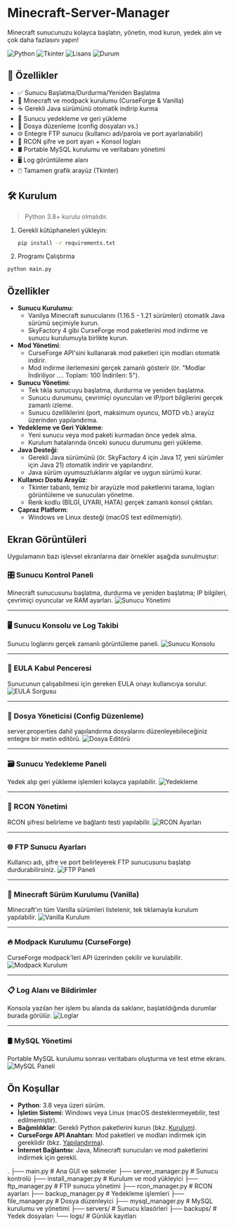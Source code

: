 # Minecraft-Server-Manager
Minecraft sunucunuzu kolayca başlatın, yönetin, mod kurun, yedek alın ve çok daha fazlasını yapın!

![Python](https://img.shields.io/badge/Python-3.8%2B-blue)
![Tkinter](https://img.shields.io/badge/Arayüz-Tkinter-green)
![Lisans](https://img.shields.io/badge/Lisans-MIT-yellow)
![Durum](https://img.shields.io/badge/Durum-Aktif-brightgreen)

## 🚀 Özellikler

- ✅ Sunucu Başlatma/Durdurma/Yeniden Başlatma
- 🔧 Minecraft ve modpack kurulumu (CurseForge & Vanilla)
- ☕ Gerekli Java sürümünü otomatik indirip kurma
- 💾 Sunucu yedekleme ve geri yükleme
- 📂 Dosya düzenleme (config dosyaları vs.)
- 🌐 Entegre FTP sunucu (kullanıcı adı/parola ve port ayarlanabilir)
- 🔌 RCON şifre ve port ayarı + Konsol logları
- 🛢️ Portable MySQL kurulumu ve veritabanı yönetimi
- 🖥️ Log görüntüleme alanı
- 🖱️ Tamamen grafik arayüz (Tkinter)

## 🛠 Kurulum

> Python 3.8+ kurulu olmalıdır.

1. Gerekli kütüphaneleri yükleyin:
   ```bash
   pip install -r requirements.txt
   ```
2. Programı Çalıştırma
```bash
python main.py
```
## Özellikler

- **Sunucu Kurulumu**:
  - Vanilya Minecraft sunucularını (1.16.5 - 1.21 sürümleri) otomatik Java sürümü seçimiyle kurun.
  - SkyFactory 4 gibi CurseForge mod paketlerini mod indirme ve sunucu kurulumuyla birlikte kurun.
- **Mod Yönetimi**:
  - CurseForge API'sini kullanarak mod paketleri için modları otomatik indirir.
  - Mod indirme ilerlemesini gerçek zamanlı gösterir (ör. "Modlar İndiriliyor .... Toplam: 100 İndirilen: 5").
- **Sunucu Yönetimi**:
  - Tek tıkla sunucuyu başlatma, durdurma ve yeniden başlatma.
  - Sunucu durumunu, çevrimiçi oyuncuları ve IP/port bilgilerini gerçek zamanlı izleme.
  - Sunucu özelliklerini (port, maksimum oyuncu, MOTD vb.) arayüz üzerinden yapılandırma.
- **Yedekleme ve Geri Yükleme**:
  - Yeni sunucu veya mod paketi kurmadan önce yedek alma.
  - Kurulum hatalarında önceki sunucu durumunu geri yükleme.
- **Java Desteği**:
  - Gerekli Java sürümünü (ör. SkyFactory 4 için Java 17, yeni sürümler için Java 21) otomatik indirir ve yapılandırır.
  - Java sürüm uyumsuzluklarını algılar ve uygun sürümü kurar.
- **Kullanıcı Dostu Arayüz**:
  - Tkinter tabanlı, temiz bir arayüzle mod paketlerini tarama, logları görüntüleme ve sunucuları yönetme.
  - Renk kodlu (BİLGİ, UYARI, HATA) gerçek zamanlı konsol çıktıları.
- **Çapraz Platform**:
  - Windows ve Linux desteği (macOS test edilmemiştir).

## Ekran Görüntüleri
Uygulamanın bazı işlevsel ekranlarına dair örnekler aşağıda sunulmuştur:

### 🎛️ Sunucu Kontrol Paneli
Minecraft sunucusunu başlatma, durdurma ve yeniden başlatma; IP bilgileri, çevrimiçi oyuncular ve RAM ayarları.
![Sunucu Yönetimi](mcs/Screenshot_1.jpg)

---

### 🖥️ Sunucu Konsolu ve Log Takibi
Sunucu loglarını gerçek zamanlı görüntüleme paneli.
![Sunucu Konsolu](mcs/Screenshot_2.jpg)

---

### 📜 EULA Kabul Penceresi
Sunucunun çalışabilmesi için gereken EULA onayı kullanıcıya sorulur.
![EULA Sorgusu](mcs/Screenshot_3.jpg)

---

### 🧾 Dosya Yöneticisi (Config Düzenleme)
server.properties dahil yapılandırma dosyalarını düzenleyebileceğiniz entegre bir metin editörü.
![Dosya Editörü](mcs/Screenshot_4.jpg)

---

### 🗃️ Sunucu Yedekleme Paneli
Yedek alıp geri yükleme işlemleri kolayca yapılabilir.
![Yedekleme](mcs/Screenshot_5.jpg)

---

### 🔌 RCON Yönetimi
RCON şifresi belirleme ve bağlantı testi yapılabilir.
![RCON Ayarları](mcs/Screenshot_6.jpg)

---

### 🌐 FTP Sunucu Ayarları
Kullanıcı adı, şifre ve port belirleyerek FTP sunucusunu başlatıp durdurabilirsiniz.
![FTP Paneli](mcs/Screenshot_7.jpg)

---

### 🔁 Minecraft Sürüm Kurulumu (Vanilla)
Minecraft'ın tüm Vanilla sürümleri listelenir, tek tıklamayla kurulum yapılabilir.
![Vanilla Kurulum](mcs/Screenshot_8.jpg)

---

### 🔥 Modpack Kurulumu (CurseForge)
CurseForge modpack'leri API üzerinden çekilir ve kurulabilir.
![Modpack Kurulum](mcs/Screenshot_9.jpg)

---

### 📋 Log Alanı ve Bildirimler
Konsola yazılan her işlem bu alanda da saklanır, başlatıldığında durumlar burada görülür.
![Loglar](mcs/Screenshot_10.jpg)

---

### 🛢️ MySQL Yönetimi
Portable MySQL kurulumu sonrası veritabanı oluşturma ve test etme ekranı.
![MySQL Paneli](mcs/Screenshot_11.jpg)

## Ön Koşullar

- **Python**: 3.8 veya üzeri sürüm.
- **İşletim Sistemi**: Windows veya Linux (macOS desteklenmeyebilir, test edilmemiştir).
- **Bağımlılıklar**: Gerekli Python paketlerini kurun (bkz. [Kurulum](#kurulum)).
- **CurseForge API Anahtarı**: Mod paketleri ve modları indirmek için gereklidir (bkz. [Yapılandırma](#yapılandırma)).
- **İnternet Bağlantısı**: Java, Minecraft sunucuları ve mod paketlerini indirmek için gerekli.

.
├── main.py                # Ana GUI ve sekmeler
├── server_manager.py      # Sunucu kontrolü
├── install_manager.py     # Kurulum ve mod yükleyici
├── ftp_manager.py         # FTP sunucu yönetimi
├── rcon_manager.py        # RCON ayarları
├── backup_manager.py      # Yedekleme işlemleri
├── file_manager.py        # Dosya düzenleyici
├── mysql_manager.py       # MySQL kurulumu ve yönetimi
├── servers/               # Sunucu klasörleri
├── backups/               # Yedek dosyaları
└── logs/                  # Günlük kayıtları
